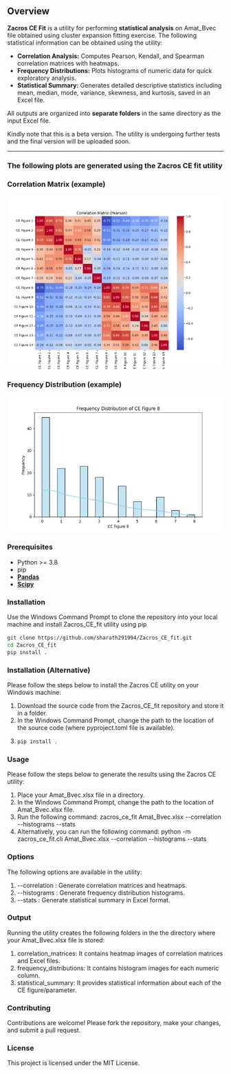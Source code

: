 
## Overview

**Zacros CE Fit** is a utility for performing **statistical analysis** on Amat_Bvec file obtained using cluster expansion fitting exercise. The following statistical information can be obtained using the utility: 

- **Correlation Analysis:** Computes Pearson, Kendall, and Spearman correlation matrices with heatmaps.  
- **Frequency Distributions:** Plots histograms of numeric data for quick exploratory analysis.  
- **Statistical Summary:** Generates detailed descriptive statistics including mean, median, mode, variance, skewness, and kurtosis, saved in an Excel file.  

All outputs are organized into **separate folders** in the same directory as the input Excel file.

Kindly note that this is a beta version. The utility is undergoing further tests and the final version will be uploaded soon.

---

### The following plots are generated using the Zacros CE fit utility ###### 

### Correlation Matrix (example)
![Correlation Example](examples/correlation_pearson.png)

### Frequency Distribution (example)
![Histogram Example](examples/frequency_plot.png)

### Prerequisites
- Python >= 3.8
- pip
- **[Pandas](https://pandas.pydata.org/)**
- **[Scipy](https://scipy.org/)**

### Installation
Use the Windows Command Prompt to clone the repository into your local machine and install Zacros_CE_fit utility using pip
```bash
git clone https://github.com/sharath291994/Zacros_CE_fit.git
cd Zacros_CE_fit
pip install .
```
### Installation (Alternative)
Please follow the steps below to install the Zacros CE utility on your Windows machine:
1) Download the source code from the Zacros_CE_fit repository and store it in a folder. 
2) In the Windows Command Prompt, change the path to the location of the source code (where pyproject.toml file is available).
3) ```bash
   pip install .
   ```

### Usage
Please follow the steps below to generate the results using the Zacros CE utility: 
1) Place your Amat_Bvec.xlsx file in a directory.
2) In the Windows Command Prompt, change the path to the location of Amat_Bvec.xlsx file. 
3) Run the following command: zacros_ce_fit Amat_Bvec.xlsx --correlation --histograms --stats 
4) Alternatively, you can run the following command: python -m zacros_ce_fit.cli Amat_Bvec.xlsx --correlation --histograms --stats 

### Options
The following options are available in the utility: 
1) --correlation : Generate correlation matrices and heatmaps.
2) --histograms : Generate frequency distribution histograms.
3) --stats : Generate statistical summary in Excel format.

### Output
Running the utility creates the following folders in the the directory where your Amat_Bvec.xlsx file is stored:
1) correlation_matrices: It contains heatmap images of correlation matrices and Excel files. 
2) frequency_distributions: It contains histogram images for each numeric column.
3) statistical_summary: It provides statistical information about each of the CE figure/parameter. 

### Contributing
Contributions are welcome! Please fork the repository, make your changes, and submit a pull request.

### License
This project is licensed under the MIT License.






































